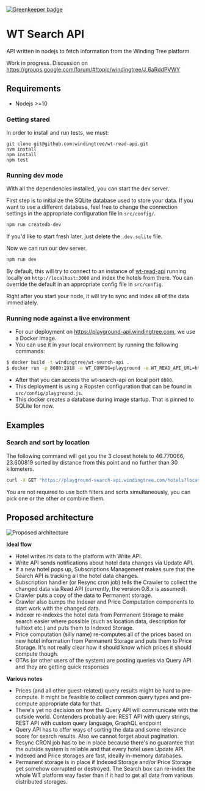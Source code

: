 [![Greenkeeper badge](https://badges.greenkeeper.io/windingtree/wt-search-api.svg)](https://greenkeeper.io/)
# WT Search API

API written in nodejs to fetch information from the Winding Tree platform.

Work in progress. Discussion on https://groups.google.com/forum/#!topic/windingtree/J_6aRddPVWY

## Requirements
- Nodejs >=10

### Getting stared
In order to install and run tests, we must:
```
git clone git@github.com:windingtree/wt-read-api.git
nvm install
npm install
npm test
```

### Running dev mode
With all the dependencies installed, you can start the dev server.

First step is to initialize the SQLite database used to store your data.
If you want to use a different database, feel free to change the connection
settings in the appropriate configuration file in `src/config/`.
```bash
npm run createdb-dev
```

If you'd like to start fresh later, just delete the `.dev.sqlite` file.

Now we can run our dev server.
```bash
npm run dev
```
By default, this will try to connect to an instance of [wt-read-api](https://github.com/windingtree/wt-read-api)
running locally on `http://localhost:3000` and index the hotels from there.
You can override the default in an appropriate config file in `src/config`.

Right after you start your node, it will try to sync and index all of the
data immediately.

### Running node against a live environment

- For our deployment on https://playground-api.windingtree.com, we use a Docker image.
- You can use it in your local environment by running the following commands:
```sh
$ docker build -t windingtree/wt-search-api .
$ docker run -p 8080:1918 -e WT_CONFIG=playground -e WT_READ_API_URL=https://playground-api.windingtree.com -e WT_BASE_API_URL=http://localhost:8080 windingtree/wt-search-api
```
- After that you can access the wt-search-api on local port `8080`.
- This deployment is using a Ropsten configuration that can be found in `src/config/playground.js`.
- This docker creates a database during image startup. That is pinned to SQLite for now.

## Examples

### Search and sort by location

The following command will get you the 3 closest hotels to 46.770066, 23.600819
sorted by distance from this point and no further than 30 kilometers.

```bash
curl -X GET "https://playground-search-api.windingtree.com/hotels?location=46.770066,23.600819:30&sortByDistance=46.770066,23.600819&limit=3" -H "accept: application/json"
```

You are not required to use both filters and sorts simultaneously, you can pick one or
the other or combine them.

## Proposed architecture

![Proposed architecture](https://github.com/windingtree/wt-search-api/raw/master/docs/wt-search-api.png "Proposed architecture")

**Ideal flow**

- Hotel writes its data to the platform with Write API.
- Write API sends notifications about hotel data changes via Update API.
- If a new hotel pops up, Subscriptions Management makes sure that the Search API is tracking all the hotel data changes.
- Subscription handler (or Resync cron job) tells the Crawler to collect the changed data via Read API (currently, the version 0.8.x is assumed).
- Crawler puts a copy of the data to Permanent storage.
- Crawler also bumps the Indexer and Price Computation components to start work with the changed data.
- Indexer re-indexes the hotel data from Permanent Storage to make search easier where possible (such as location data, description for fulltext etc.) and puts them to Indexed Storage.
- Price computation (silly name) re-computes all of the prices based on new hotel information from Permanent Storage and puts them to Price Storage. It's not really clear how it should know which prices it should compute though.
- OTAs (or other users of the system) are posting queries via Query API and they are getting quick responses

**Various notes**

- Prices (and all other guest-related) query results might be hard to pre-compute. It might be feasible to collect common query types and pre-compute appropriate data for that.
- There's yet no decision on how the Query API will communicate with the outside world. Contenders probably are: REST API with query strings, REST API with custom query language, GraphQL endpoint
- Query API has to offer ways of sorting the data and some relevance score for search results. Also we cannot forget about pagination.
- Resync CRON job has to be in place because there's no guarantee that the outside system is reliable and that every hotel uses Update API.
- Indexed and Price storages are fast, ideally in-memory databases.
- Permanent storage is in place if Indexed Storage and/or Price Storage get somehow corrupted or destroyed. The Search box can re-index the whole WT platform way faster than if it had to get all data from various distributed storages.
